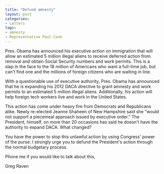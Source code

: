 ```yaml
---
title: "Defund amnesty"
layout: post
categories:
- Letters
tags:
- amnesty
- Representative Paul Cook
---
```


Pres. Obama has announced his executive action on immigration that will allow an estimated 5 million illegal aliens to receive deferred action from removal and obtain Social Security numbers and work permits. This is a slap in the face to the 18 million of Americans who want a full-time job, but can't find one and the millions of foreign citizens who are waiting in line.

With a questionable use of executive authority, Pres. Obama has announced that he is expanding his 2012 DACA directive to grant amnesty and work permits to an estimated 5 million illegal aliens. Additionally, his action will help foreign tech workers live and work in the United States.

This action has come under heavy fire from Democrats and Republicans alike. Newly re-elected Jeanne Shaheen of New Hampshire said she "would not support a piecemeal approach issued by executive order." The President, himself, on more than 20 occasions has said he doesn't have the authority to expand DACA. What changed?

You have the power to stop this unlawful action by using Congress' power of the purse. I strongly urge you to defund the President's action through the normal budgetary process.

Phone me if you would like to talk about this,

Greg Raven